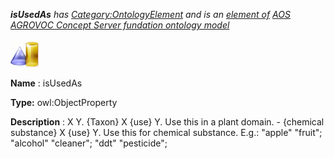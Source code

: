 ___isUsedAs__ 
 has
 [Category:OntologyElement](../../Category/OntologyElement "Category:OntologyElement") 
 and is an
 [element of](../../Property/ElementOf "Property:ElementOf") 
[AOS AGROVOC Concept Server fundation ontology model](../../Submissions/AOS_AGROVOC_Concept_Server_fundation_ontology_model "Submissions:AOS AGROVOC Concept Server fundation ontology model")_




  





[![ObjectProperty](../public/images/thumb/c/c3/ObjectProperty.gif/45px-ObjectProperty.gif)](../../Image/ObjectProperty.gif "ObjectProperty")


__Name__ 
 : isUsedAs
 



__Type:__ 
 owl:ObjectProperty
 



__Description__ 
 : X <is used as> Y. {Taxon} X <is used as> {use} Y. Use this in a plant domain. - {chemical substance} X <is used as> {use} Y. Use this for chemical substance. E.g.: "apple" <is used as> "fruit"; "alcohol" <is used as> "cleaner"; "ddt" <is used as> "pesticide";